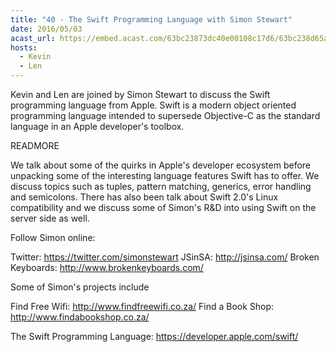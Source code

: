 ```yaml
---
title: "40 - The Swift Programming Language with Simon Stewart"
date: 2016/05/03
acast_url: https://embed.acast.com/63bc23873dc40e00108c17d6/63bc238d65ae3d001128d7b9
hosts:
  - Kevin
  - Len
---
```


Kevin and Len are joined by Simon Stewart to discuss the Swift programming language from Apple. Swift is a modern object oriented programming language intended to supersede Objective-C as the standard language in an Apple developer's toolbox.

READMORE

We talk about some of the quirks in Apple's developer ecosystem before unpacking some of the interesting language features Swift has to offer. We discuss topics such as tuples, pattern matching, generics, error handling and semicolons. There has also been talk about Swift 2.0's Linux compatibility and we discuss some of Simon's R&D into using Swift on the server side as well.

Follow Simon online:

Twitter: https://twitter.com/simonstewart
JSinSA: http://jsinsa.com/
Broken Keyboards: http://www.brokenkeyboards.com/

Some of Simon's projects include

Find Free Wifi: http://www.findfreewifi.co.za/
Find a Book Shop: http://www.findabookshop.co.za/

The Swift Programming Language: https://developer.apple.com/swift/
